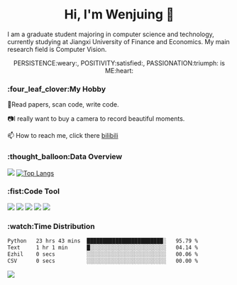 <h1  align="center">Hi, I'm Wenjuing 👋</h1>

I am a graduate student majoring in computer science and technology, currently studying at Jiangxi University of Finance and Economics. My main research field is Computer Vision.


<p align="center"> PERSISTENCE:weary:, POSITIVITY:satisfied:, PASSIONATION:triumph: is ME:heart:</p>

<h3>:four_leaf_clover:My Hobby</h3>

:book:Read papers, scan code, write code.

:camera:I really want to buy a camera to record beautiful moments.

📫 How to reach me, click there [bilibili](https://space.bilibili.com/359881460)

<h3>:thought_balloon:Data Overview</h3>

![](https://github-readme-stats.vercel.app/api?username=wenjuing&theme=tokyonight)
[![Top Langs](https://github-readme-stats.vercel.app/api/top-langs/?username=anuraghazra&layout=compact)](https://github.com/anuraghazra/github-readme-stats)

<h3>:fist:Code Tool</h3>

![](https://img.shields.io/badge/Code-C-informational?style=flat&logo=C&logoColor=white&color=a8b9cc)
![](https://img.shields.io/badge/Code-Python-informational?style=flat&logo=Python&logoColor=white&color=3776ab)
![](https://img.shields.io/badge/Code-PHP-informational?style=flat&logo=php&logoColor=white&color=777bb4)
![](https://img.shields.io/badge/Editor-VScode-informational?style=flat&logo=Visual–Studio–Code&logoColor=white&color=007acc)
![](https://img.shields.io/badge/Editor-IntelliJIDEA-informational?style=flat&logo=<LOGO_NAME>&logoColor=white&color=000000)

<h3>:watch:Time Distribution</h3>

<!--START_SECTION:waka-->

```txt
Python   23 hrs 43 mins  ████████████████████████░   95.79 %
Text     1 hr 1 min      █░░░░░░░░░░░░░░░░░░░░░░░░   04.14 %
Ezhil    0 secs          ░░░░░░░░░░░░░░░░░░░░░░░░░   00.06 %
CSV      0 secs          ░░░░░░░░░░░░░░░░░░░░░░░░░   00.00 %
```

<!--END_SECTION:waka-->

![](https://visitor-badge.glitch.me/badge?page_id=wenjuing.readme)
